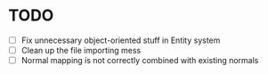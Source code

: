 # TODO
- [ ] Fix unnecessary object-oriented stuff in Entity system
- [ ] Clean up the file importing mess
- [ ] Normal mapping is not correctly combined with existing normals
